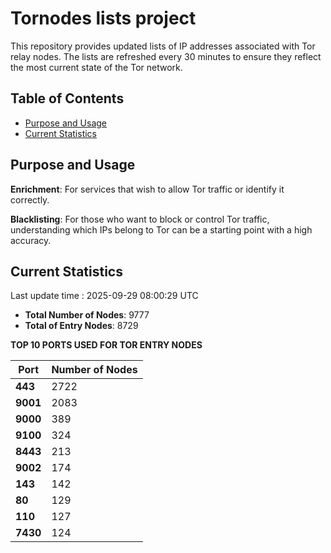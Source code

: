 # Tornodes lists project

This repository provides updated lists of IP addresses associated with Tor relay nodes. The lists are refreshed every 30 minutes to ensure they reflect the most current state of the Tor network.

## Table of Contents

- [Purpose and Usage](#purpose-and-usage)
- [Current Statistics](#current-statistics)


## Purpose and Usage

**Enrichment**: For services that wish to allow Tor traffic or identify it correctly.

**Blacklisting**: For those who want to block or control Tor traffic, understanding which IPs belong to Tor can be a starting point with a high accuracy.

## Current Statistics

Last update time : 2025-09-29 08:00:29 UTC

- **Total Number of Nodes**: 9777
- **Total of Entry Nodes**: 8729

**TOP 10 PORTS USED FOR TOR ENTRY NODES**

| **Port** | **Number of Nodes** |
|------|-----------------|
| **443**   | 2722  |
| **9001**   | 2083  |
| **9000**   | 389  |
| **9100**   | 324  |
| **8443**   | 213  |
| **9002**   | 174  |
| **143**   | 142  |
| **80**   | 129  |
| **110**   | 127  |
| **7430**   | 124  |

